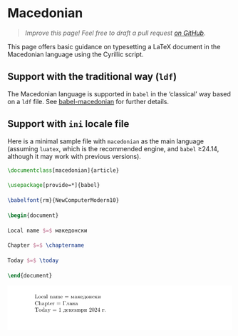 # Macedonian

<blockquote>
  <p><em>Improve this page! Feel free to draft a pull request <a href="https://github.com/latex3/babel/tree/docs/docs">on GitHub</a></em>.</p>
</blockquote>

This page offers basic guidance on typesetting a LaTeX document in the
Macedonian language using the Cyrillic script.

## Support with the traditional way (`ldf`)

The Macedonian language is supported in `babel` in the ‘classical’ way
based on a `ldf` file. See [babel-macedonian](https://ctan.org/pkg/babel-macedonian)
for further details.

## Support with `ini` locale file

Here is a minimal sample file with `macedonian` as the main language
(assuming `luatex`, which is the recommended engine, and `babel` ≥24.14,
although it may work with previous versions).

```tex
\documentclass[macedonian]{article}

\usepackage[provide=*]{babel}

\babelfont{rm}{NewComputerModern10}

\begin{document}

Local name $=$ македонски

Chapter $=$ \chaptername

Today $=$ \today

\end{document}
```

![](../media/locale-macedonian.png)